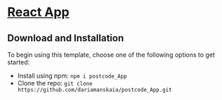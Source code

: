 # [React App](https://)

## Download and Installation

To begin using this template, choose one of the following options to get started:

- Install using npm: `npm i postcode_App`
- Clone the repo: `git clone https://github.com/dariamanskaia/postcode_App.git`
